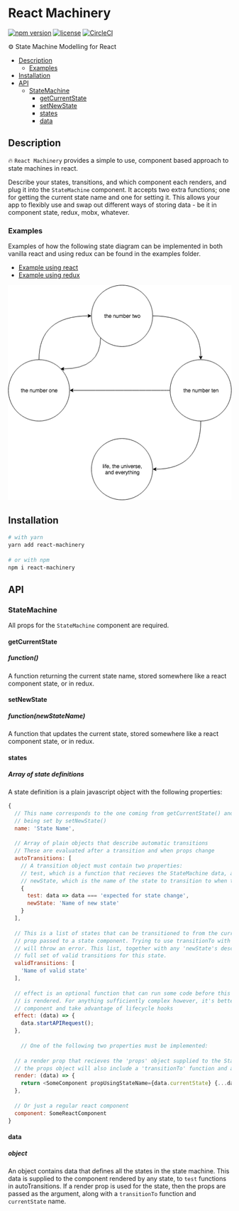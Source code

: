 # React Machinery

[![npm version](https://badge.fury.io/js/react-machinery.svg)]()
[![license](https://img.shields.io/github/license/mashape/apistatus.svg)]()
[![CircleCI](https://circleci.com/gh/francisrstokes/React-Machinery.png?circle-token=46dc2a2f9571dfc783c03c6550c3119c18c5b8ce&style=shield)]()


⚙️ State Machine Modelling for React

- [Description](#description)
  - [Examples](#examples)
- [Installation](#installation)
- [API](#api)
  - [StateMachine](#statemachine)
    - [getCurrentState](#getcurrentstate)
    - [setNewState](#setnewstate)
    - [states](#states)
    - [data](#data)

## Description

🔥 `React Machinery` provides a simple to use, component based approach to state machines in react.

Describe your states, transitions, and which component each renders, and plug it into the `StateMachine` component. It accepts two extra functions; one for getting the current state name and one for setting it. This allows your app to flexibly use and swap out different ways of storing data - be it in component state, redux, mobx, whatever.

### Examples

Examples of how the following state diagram can be implemented in both vanilla react and using redux can be found in the examples folder.

- [Example using react](examples/1.Normal-Component-State.js)
- [Example using redux](examples/2.With-Redux.js)

![State diagram of code below](StateDiagram.png)

## Installation

```bash
# with yarn
yarn add react-machinery

# or with npm
npm i react-machinery
```

## API

### StateMachine

All props for the `StateMachine` component are required.

#### getCurrentState

##### function()

A function returning the current state name, stored somewhere like a react component state, or in redux.

#### setNewState

##### function(newStateName)

A function that updates the current state, stored somewhere like a react component state, or in redux.

#### states

##### Array of state definitions

A state definition is a plain javascript object with the following properties:

```javascript
{
  // This name corresponds to the one coming from getCurrentState() and
  // being set by setNewState()
  name: 'State Name',

  // Array of plain objects that describe automatic transitions
  // These are evaluated after a transition and when props change
  autoTransitions: [
    // A transition object must contain two properties:
    // test, which is a function that recieves the StateMachine data, and returns true if a state change should take place
    // newState, which is the name of the state to transition to when the test function returns true
    {
      test: data => data === 'expected for state change',
      newState: 'Name of new state'
    }
  ],

  // This is a list of states that can be transitioned to from the current state using the transitionTo
  // prop passed to a state component. Trying to use transitionTo with a state not specified in this list
  // will throw an error. This list, together with any 'newState's described in autoTransitions form the
  // full set of valid transitions for this state.
  validTransitions: [
    'Name of valid state'
  ],

  // effect is an optional function that can run some code before this states component
  // is rendered. For anything sufficiently complex however, it's better to use a react class
  // component and take advantage of lifecycle hooks
  effect: (data) => {
    data.startAPIRequest();
  },

    // One of the following two properties must be implemented:

  // a render prop that recieves the 'props' object supplied to the StateMachine
  // the props object will also include a 'transitionTo' function and a 'currentState' string
  render: (data) => {
    return <SomeComponent propUsingStateName={data.currentState} {...data} />
  },

  // Or just a regular react component
  component: SomeReactComponent
}
```

#### data

##### object

An object contains data that defines all the states in the state machine. This data is supplied to the component rendered by any state, to `test` functions in autoTransitions. If a render prop is used for the state, then the props are passed as the argument, along with a `transitionTo` function and `currentState` name.